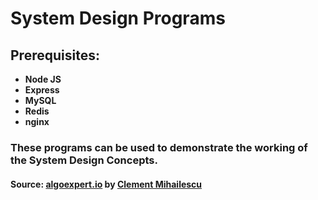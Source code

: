 # System Design Programs

## Prerequisites:

- **Node JS**
- **Express**
- **MySQL**
- **Redis**
- **nginx**

### These programs can be used to demonstrate the working of the System Design Concepts.

#### Source: [algoexpert.io](https://www.algoexpert.io/systems/product) by [Clement Mihailescu](https://www.linkedin.com/in/clementmihailescu/)
